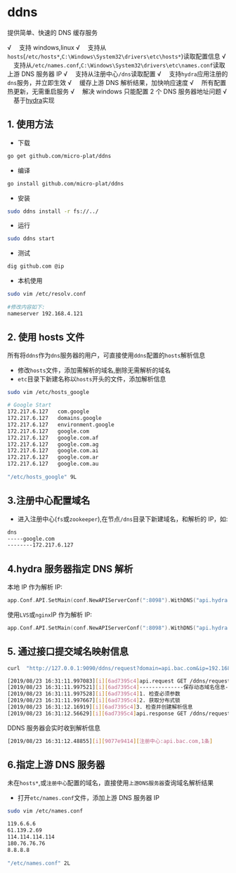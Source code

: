 #  ddns
  
  
提供简单、快速的 DNS 缓存服务
  
√ 　支持 windows,linux
√ 　支持从`hosts`(`/etc/hosts*`,`C:\Windows\System32\drivers\etc\hosts*`)读取配置信息
√ 　支持从`/etc/names.conf`,`C:\Windows\System32\drivers\etc\names.conf`读取上游 DNS 服务器 IP
√ 　支持从注册中心`/dns`读取配置
√ 　支持`hydra`应用注册的`dns`服务，并立即生效
√ 　缓存上游 DNS 解析结果，加快响应速度
√ 　所有配置热更新，无需重启服务
√ 　解决 windows 只能配置 2 个 DNS 服务器地址问题
√ 　基于[hydra](https://github.com/micro-plat/hydra )实现
  
##  1. 使用方法
  
  
- 下载
  
```sh
go get github.com/micro-plat/ddns
```
  
- 编译
  
```sh
go install github.com/micro-plat/ddns
```
  
- 安装
  
```sh
sudo ddns install -r fs://../
```
  
- 运行
  
```sh
sudo ddns start
```
  
- 测试
  
```sh
dig github.com @ip
```
  
- 本机使用
  
```sh
sudo vim /etc/resolv.conf
  
#修改内容如下:
nameserver 192.168.4.121
```
  
##  2. 使用 hosts 文件
  
  
所有将`ddns`作为`dns`服务器的用户，可直接使用`ddns`配置的`hosts`解析信息
  
- 修改`hosts`文件，添加需解析的域名,删除无需解析的域名
- `etc`目录下新建名称以`hosts`开头的文件，添加解析信息
  
```sh
sudo vim /etc/hosts_google
```
  
```sh
# Google Start
172.217.6.127	com.google
172.217.6.127	domains.google
172.217.6.127	environment.google
172.217.6.127	google.com
172.217.6.127	google.com.af
172.217.6.127	google.com.ag
172.217.6.127	google.com.ai
172.217.6.127	google.com.ar
172.217.6.127	google.com.au
  
"/etc/hosts_google" 9L
```
  
##  3.注册中心配置域名
  
  
- 进入注册中心(`fs`或`zookeeper`),在节点`/dns`目录下新建域名，和解析的 IP，如:
  
```sh
dns
-----google.com
--------172.217.6.127
```
  
##  4.hydra 服务器指定 DNS 解析
  
  
本地 IP 作为解析 IP:
  
```go
app.Conf.API.SetMain(conf.NewAPIServerConf(":8098").WithDNS("api.hydra.com"))
```
  
使用`LVS`或`nginx`IP 作为解析 IP:
  
```go
app.Conf.API.SetMain(conf.NewAPIServerConf(":8098").WithDNS("api.hydra.com","172.16.9.100"))
```
  
##  5. 通过接口提交域名映射信息
  
  
```sh
curl  "http://127.0.0.1:9090/ddns/request?domain=api.bac.com&ip=192.168.4.121"
```
  
```sh
[2019/08/23 16:31:11.997083][i][6ad7395c4]api.request GET /ddns/request?domain=api.bac.com&ip=192.168.4.121 from 127.0.0.1
[2019/08/23 16:31:11.997521][i][6ad7395c4]--------------保存动态域名信息---------------
[2019/08/23 16:31:11.997528][i][6ad7395c4]1. 检查必须参数
[2019/08/23 16:31:11.997667][i][6ad7395c4]2. 获取分布式锁
[2019/08/23 16:31:12.16919][i][6ad7395c4]3. 检查并创建解析信息
[2019/08/23 16:31:12.56629][i][6ad7395c4]api.response GET /ddns/request?domain=api.bac.com&ip=192.168.4.121 200  59.578447ms
```
  
DDNS 服务器会实时收到解析信息
  
```sh
[2019/08/23 16:31:12.48855][i][9077e9414][注册中心:api.bac.com,1条]
```
  
##  6.指定上游 DNS 服务器
  
  
未在`hosts*`,或`注册中心`配置的域名，直接使用`上游DNS服务器`查询域名解析结果
  
- 打开`etc/names.conf`文件，添加上游 DNS 服务器 IP
  
```sh
sudo vim /etc/names.conf
```
  
```sh
119.6.6.6
61.139.2.69
114.114.114.114
180.76.76.76
8.8.8.8
  
"/etc/names.conf" 2L
```
  